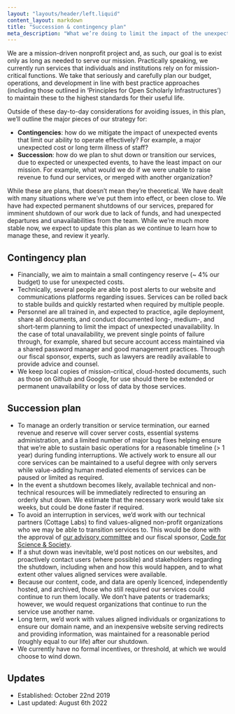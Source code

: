 ```yaml
---
layout: "layouts/header/left.liquid"
content_layout: markdown
title: "Succession & contingency plan"
meta_description: "What we’re doing to limit the impact of the unexpected, and ensure an orderly shutdown if required."
---
```


We are a mission-driven nonprofit project and, as such, our goal is to exist only as long as needed to serve our mission. Practically speaking, we currently run services that individuals and institutions rely on for mission-critical functions. We take that seriously and carefully plan our budget, operations, and development in line with best practice approaches (including those outlined in ‘Principles for Open Scholarly Infrastructures’) to maintain these to the highest standards for their useful life.

Outside of these day-to-day considerations for avoiding issues, in this plan, we’ll outline the major pieces of our strategy for:

* **Contingencies**: how do we mitigate the impact of unexpected events that limit our ability to operate effectively? For example, a major unexpected cost or long term illness of staff?
* **Succession**: how do we plan to shut down or transition our services, due to expected or unexpected events, to have the least impact on our mission. For example, what would we do if we were unable to raise revenue to fund our services, or merged with another organization?

While these are plans, that doesn’t mean they’re theoretical. We have dealt with many situations where we’ve put them into effect, or been close to. We have had expected permanent shutdowns of our services, prepared for imminent shutdown of our work due to lack of funds, and had unexpected departures and unavailabilities from the team. While we’re much more stable now, we expect to update this plan as we continue to learn how to manage these, and review it yearly.

## Contingency plan

* Financially, we aim to maintain a small contingency reserve (~ 4% our budget) to use for unexpected costs.
* Technically, several people are able to post alerts to our website and communications platforms regarding issues. Services can be rolled back to stable builds and quickly restarted when required by multiple people.
* Personnel are all trained in, and expected to practice, agile deployment, share all documents, and conduct documented long-, medium-, and short-term planning to limit the impact of unexpected unavailability. In the case of total unavailability, we prevent single points of failure through, for example, shared but secure account access maintained via a shared password manager and good management practices. Through our fiscal sponsor, experts, such as lawyers are readily available to provide advice and counsel.
* We keep local copies of mission-critical, cloud-hosted documents, such as those on Github and Google, for use should there be extended or permanent unavailability or loss of data by those services.

## Succession plan

* To manage an orderly transition or service termination, our earned revenue and reserve will cover server costs, essential systems administration, and a limited number of major bug fixes helping ensure that we’re able to sustain basic operations for a reasonable timeline (> 1 year) during funding interruptions. We actively work to ensure all our core services can be maintained to a useful degree with only servers while value-adding human mediated elements of services can be paused or limited as required.
* In the event a shutdown becomes likely, available technical and non-technical resources will be immediately redirected to ensuring an orderly shut down. We estimate that the necessary work would take six weeks, but could be done faster if required.
* To avoid an interruption in services, we’d work with our technical partners (Cottage Labs) to find values-aligned non-profit organizations who we may be able to transition services to. This would be done with the approval of [our advisory committee](https://oa.works/people/advisory-committee) and our fiscal sponsor, [Code for Science & Society](https://www.codeforsociety.org/).
* If a shut down was inevitable, we’d post notices on our websites, and proactively contact users (where possible) and stakeholders regarding the shutdown, including when and how this would happen, and to what extent other values aligned services were available.
* Because our content, code, and data are openly licenced, independently hosted, and archived, those who still required our services could continue to run them locally. We don’t have patents or trademarks; however, we would request organizations that continue to run the service use another name.
* Long term, we’d work with values aligned individuals or organizations to ensure our domain name, and an inexpensive website serving redirects and providing information, was maintained for a reasonable period (roughly equal to our life) after our shutdown.
* We currently have no formal incentives, or threshold, at which we would choose to wind down.

## Updates

* Established: October 22nd 2019
* Last updated: August 6th 2022
